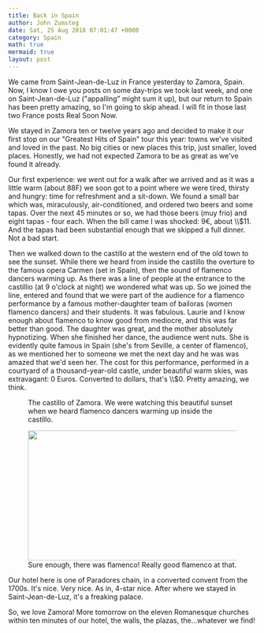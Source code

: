 ```yaml
---
title: Back in Spain
author: John Zumsteg
date: Sat, 25 Aug 2018 07:01:47 +0000
category: Spain
math: true
mermaid: true
layout: post
---
```

<!-- wp:paragraph -->
<p>We came from Saint-Jean-de-Luz in France yesterday to Zamora, Spain. Now, I know I owe you posts on some day-trips we took last week, and one on Saint-Jean-de-Luz ("appalling" might sum it up), but our return to Spain has been pretty amazing, so I'm going to skip ahead. I will fit in those last two France posts Real Soon Now.</p>
<!-- /wp:paragraph -->

<!-- wp:paragraph -->
<p>We stayed in Zamora ten or twelve years ago and decided to make it our first stop on our "Greatest Hits of Spain" tour this year: towns we've visited and loved in the past. No big cities or new places this trip, just smaller, loved places. Honestly, we had not expected Zamora to be as great as we've found it already.</p>
<!-- /wp:paragraph -->

<!-- wp:paragraph -->
<p>Our first experience: we went out for a walk after we arrived and as it was a little warm (about 88F) we soon got to a point where we were tired, thirsty and hungry: time for refreshment and a sit-down. We found a small bar which was, miraculously, air-conditioned, and ordered two beers and some tapas. Over the next 45 minutes or so, we had those beers (muy frio) and eight tapas - four each. When the bill came I was shocked: 9€, about \\$11. And the tapas had been substantial enough that we skipped a full dinner. Not a bad start.</p>
<!-- /wp:paragraph -->

<!-- wp:paragraph -->
<p>Then we walked down to the castillo at the western end of the old town to see the sunset. While there we heard from inside the castillo the overture to the famous opera Carmen (set in Spain), then the sound of flamenco dancers warming up. As there was a line of people at the entrance to the castillio (at 9 o'clock at night) we wondered what was up. So we joined the line, entered and found that we were part of the audience for a flamenco performance by a famous mother-daughter team of bailoras (women flamenco dancers) and their students. It was fabulous. Laurie and I know enough about flamenco to know good from mediocre, and this was far better than good. The daughter was great, and the mother absolutely hypnotizing. When she finished her dance, the audience went nuts. She is evidently quite famous in Spain (she's from Seville, a center of flamenco), as we mentioned her to someone we met the next day and he was was amazed that we'd seen her. The cost for this performance, performed in a courtyard of a thousand-year-old castle, under beautiful warm skies, was extravagant: 0 Euros. Converted to dollars, that's \\$0. Pretty amazing, we think.</p>
<!-- /wp:paragraph -->

<!-- wp:image {"id":5417} -->
<figure class="wp-block-image"><img src="http:/assets/images/2018/08/DSC04550.jpg" alt="" class="wp-image-5417"/><figcaption>The castillo of Zamora. We were watching this beautiful sunset when we heard flamenco dancers warming up inside the castillo.</figcaption></figure>
<!-- /wp:image -->

<!-- wp:image {"id":5418,"width":580,"height":264} -->
<figure class="wp-block-image is-resized"><img src="http:/assets/images/2018/08/DSC04552.jpg" alt="" class="wp-image-5418" width="580" height="264"/><figcaption>Sure enough, there was flamenco! Really good flamenco at that.</figcaption></figure>
<!-- /wp:image -->

<!-- wp:paragraph -->
<p>Our hotel here is one of Paradores chain, in a converted convent from the 1700s. It's nice. Very nice. As in, 4-star nice. After where we stayed in Saint-Jean-de-Luz, it's a freaking palace.</p>
<!-- /wp:paragraph -->

<!-- wp:paragraph {"fontSize":"regular"} -->
<p class="has-regular-font-size">So, we love Zamora! More tomorrow on the eleven Romanesque churches within ten minutes of our hotel, the walls, the plazas, the...whatever we find!</p>
<!-- /wp:paragraph -->

<!-- wp:paragraph -->
<p></p>
<!-- /wp:paragraph -->

